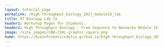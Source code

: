 ```yaml
---
layout: tutorial_page
permalink: /high-throughput_biology_2017_module15_lab
title: HT-Biology Lab 15
header1: Workshop Pages for Students
header2: High-Throughput Biology - From Sequence to Networks Module 15 Lab
image: /site_images/CBW-CSHL-graphic-square.png
home: https://bioinformaticsdotca.github.io/high-throughput_biology_2017
---
```

